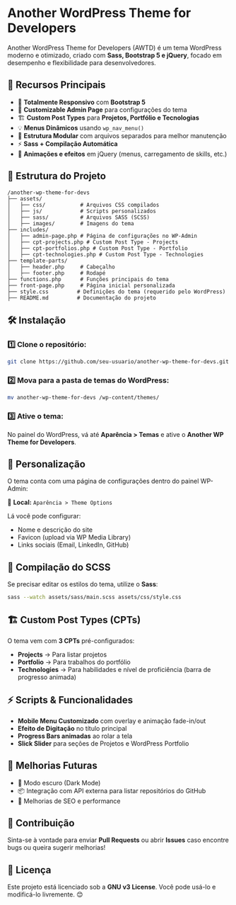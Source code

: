 # Another WordPress Theme for Developers

Another WordPress Theme for Developers (AWTD) é um tema WordPress moderno e otimizado, criado com **Sass, Bootstrap 5 e jQuery**, focado em desempenho e flexibilidade para desenvolvedores.

## 🚀 Recursos Principais
- 🔹 **Totalmente Responsivo** com **Bootstrap 5**
- 🎨 **Customizable Admin Page** para configurações do tema
- 🏗 **Custom Post Types** para **Projetos, Portfólio e Tecnologias**
- 💡 **Menus Dinâmicos** usando `wp_nav_menu()`
- 📂 **Estrutura Modular** com arquivos separados para melhor manutenção
- ⚡ **Sass + Compilação Automática**
- 📜 **Animações e efeitos** em jQuery (menus, carregamento de skills, etc.)

## 📂 Estrutura do Projeto
```
/another-wp-theme-for-devs
├── assets/
│   ├── css/           # Arquivos CSS compilados
│   ├── js/            # Scripts personalizados
│   ├── sass/          # Arquivos SASS (SCSS)
│   ├── images/        # Imagens do tema
├── includes/
│   ├── admin-page.php # Página de configurações no WP-Admin
│   ├── cpt-projects.php # Custom Post Type - Projects
│   ├── cpt-portfolios.php # Custom Post Type - Portfolio
│   ├── cpt-technologies.php # Custom Post Type - Technologies
├── template-parts/
│   ├── header.php     # Cabeçalho
│   ├── footer.php     # Rodapé
├── functions.php      # Funções principais do tema
├── front-page.php     # Página inicial personalizada
├── style.css         # Definições do tema (requerido pelo WordPress)
├── README.md         # Documentação do projeto
```

## 🛠️ Instalação
### 1️⃣ Clone o repositório:
```sh
git clone https://github.com/seu-usuario/another-wp-theme-for-devs.git
```
### 2️⃣ Mova para a pasta de temas do WordPress:
```sh
mv another-wp-theme-for-devs /wp-content/themes/
```
### 3️⃣ Ative o tema:
No painel do WordPress, vá até **Aparência > Temas** e ative o **Another WP Theme for Developers**.

## 🎨 Personalização
O tema conta com uma página de configurações dentro do painel WP-Admin:

📌 **Local:** `Aparência > Theme Options`

Lá você pode configurar:
- Nome e descrição do site
- Favicon (upload via WP Media Library)
- Links sociais (Email, LinkedIn, GitHub)

## 🔄 Compilação do SCSS
Se precisar editar os estilos do tema, utilize o **Sass**:
```sh
sass --watch assets/sass/main.scss assets/css/style.css
```

## 🏗 Custom Post Types (CPTs)
O tema vem com **3 CPTs** pré-configurados:
- **Projects** → Para listar projetos
- **Portfolio** → Para trabalhos do portfólio
- **Technologies** → Para habilidades e nível de proficiência (barra de progresso animada)

## ⚡ Scripts & Funcionalidades
- **Mobile Menu Customizado** com overlay e animação fade-in/out
- **Efeito de Digitação** no título principal
- **Progress Bars animadas** ao rolar a tela
- **Slick Slider** para seções de Projetos e WordPress Portfolio

## 📌 Melhorias Futuras
- 🔄 Modo escuro (Dark Mode)
- 📦 Integração com API externa para listar repositórios do GitHub
- 🚀 Melhorias de SEO e performance

## 🤝 Contribuição
Sinta-se à vontade para enviar **Pull Requests** ou abrir **Issues** caso encontre bugs ou queira sugerir melhorias!

## 📄 Licença
Este projeto está licenciado sob a **GNU v3 License**. Você pode usá-lo e modificá-lo livremente. 😊